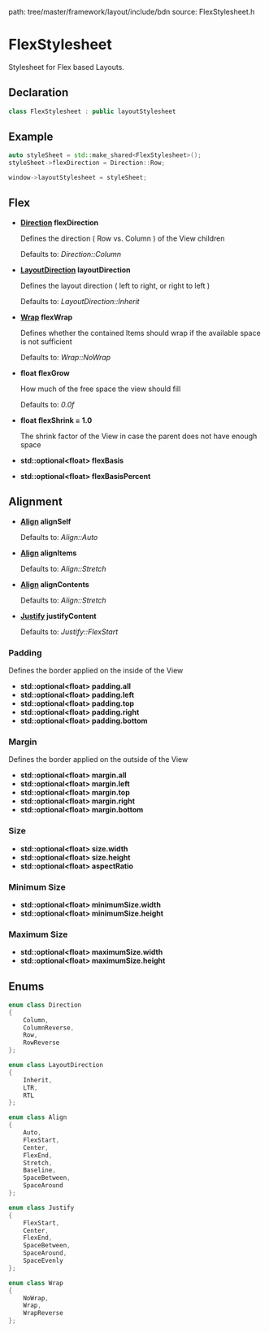 path: tree/master/framework/layout/include/bdn
source: FlexStylesheet.h

# FlexStylesheet

Stylesheet for Flex based Layouts.

## Declaration

```C++
class FlexStylesheet : public layoutStylesheet
```

## Example

```C++
auto styleSheet = std::make_shared<FlexStylesheet>();
styleSheet->flexDirection = Direction::Row;

window->layoutStylesheet = styleSheet;
```

## Flex

* **[Direction](#enums) flexDirection** 
	
	Defines the direction ( Row vs. Column ) of the View children

	Defaults to: *Direction::Column*

* **[LayoutDirection](#enums) layoutDirection**

	Defines the layout direction ( left to right, or right to left )

	Defaults to: *LayoutDirection::Inherit*

* **[Wrap](#enums) flexWrap**

	Defines whether the contained Items should wrap if the available space
	is not sufficient

	Defaults to: *Wrap::NoWrap*

* **float flexGrow**

	How much of the free space the view should fill

	Defaults to: *0.0f*

* **float flexShrink = 1.0**

	The shrink factor of the View in case the parent does not have enough space

* **std::optional<float\> flexBasis**
* **std::optional<float\> flexBasisPercent**

## Alignment

* **[Align](#enums) alignSelf**

	Defaults to: *Align::Auto*

* **[Align](#enums) alignItems**

	Defaults to: *Align::Stretch*

* **[Align](#enums) alignContents**

	Defaults to: *Align::Stretch*

* **[Justify](#enums) justifyContent**

	Defaults to: *Justify::FlexStart*

### Padding

Defines the border applied on the inside of the View

* **std::optional<float\> padding.all**
* **std::optional<float\> padding.left**
* **std::optional<float\> padding.top**
* **std::optional<float\> padding.right**
* **std::optional<float\> padding.bottom**

### Margin

Defines the border applied on the outside of the View

* **std::optional<float\> margin.all**
* **std::optional<float\> margin.left**
* **std::optional<float\> margin.top**
* **std::optional<float\> margin.right**
* **std::optional<float\> margin.bottom**


### Size

* **std::optional<float\> size.width**
* **std::optional<float\> size.height**
* **std::optional<float\> aspectRatio**


### Minimum Size

* **std::optional<float\> minimumSize.width**
* **std::optional<float\> minimumSize.height**

### Maximum Size

* **std::optional<float\> maximumSize.width**
* **std::optional<float\> maximumSize.height**

## Enums

```C++ tab="Direction"
enum class Direction
{
    Column,
    ColumnReverse,
    Row,
    RowReverse
};
```

```C++ tab="LayoutDirection"
enum class LayoutDirection
{
    Inherit,
    LTR,
    RTL
};
```

```C++ tab="Align"
enum class Align
{
    Auto,
    FlexStart,
    Center,
    FlexEnd,
    Stretch,
    Baseline,
    SpaceBetween,
    SpaceAround
};
```

```C++ tab="Justify"
enum class Justify
{
    FlexStart,
    Center,
    FlexEnd,
    SpaceBetween,
    SpaceAround,
    SpaceEvenly
};
```

```C++ tab="Wrap"
enum class Wrap
{
    NoWrap,
    Wrap,
    WrapReverse
};
```
